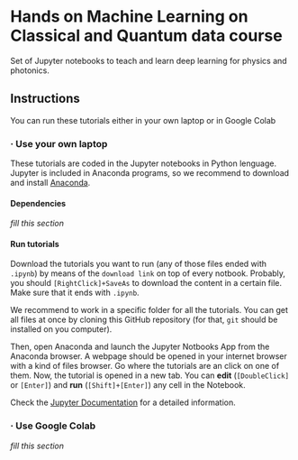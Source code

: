 # Hands on Machine Learning on Classical and Quantum data course

Set of Jupyter notebooks to teach and learn deep learning for physics and photonics.

## Instructions

You can run these tutorials either in your own laptop or in Google Colab

### · Use your own laptop

These tutorials are coded in the Jupyter notebooks in Python lenguage. 
Jupyter is included in Anaconda programs, so we recommend to download 
and install [Anaconda](https://www.anaconda.com/products/individual).

#### Dependencies

*fill this section*


#### Run tutorials

Download the tutorials you want to run (any of those files ended with `.ipynb`)
by means of the `download link` on top of every notbook.
Probably, you should `[RightClick]+SaveAs` to download the content in a 
certain file. Make sure that it ends with `.ipynb`.

We recommend to work in a specific folder for all the tutorials.
You can get all files at once by cloning this GitHub repository
(for that, `git` should be installed on you computer).

Then, open Anaconda and launch the Jupyter Notbooks App from the Anaconda browser.
A webpage should be opened in your internet browser with a kind of files browser.
Go where the tutorials are an click on one of them. Now, the tutorial is opened 
in a new tab. You can **edit** (`[DoubleClick]` or `[Enter]`) and  **run** (`[Shift]+[Enter]`) 
any cell in the Notebook.

Check the 
[Jupyter Documentation](https://jupyter-notebook.readthedocs.io/en/stable/notebook.html#notebook-user-interface)
for a detailed information.


### · Use Google Colab

*fill this section*
